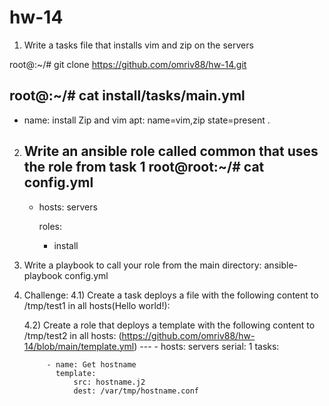 # hw-14

1. Write a tasks file that installs vim and zip on the servers

root@:~/# git clone https://github.com/omriv88/hw-14.git

root@:~/# cat install/tasks/main.yml
---
- name: install Zip and vim
apt: name=vim,zip state=present
.     
    

2) Write an ansible role called common that uses the role from task 1 
   root@root:~/# cat config.yml
   ---
   - hosts: servers

     roles:
       - install
   

3) Write a playbook to call your role from the main directory:
    ansible-playbook config.yml
 
4) Challenge:
4.1) Create a task deploys a file with the following content to /tmp/test1 in all
      hosts(Hello world!):
      
      
      
   
   4.2)  Create a role that deploys a template with the following content to /tmp/test2 in all
         hosts:
         (https://github.com/omriv88/hw-14/blob/main/template.yml)
          ---
          - hosts: servers
            serial: 1
            tasks:

            - name: Get hostname
              template:
                  src: hostname.j2
                  dest: /var/tmp/hostname.conf

 
 
 
  
